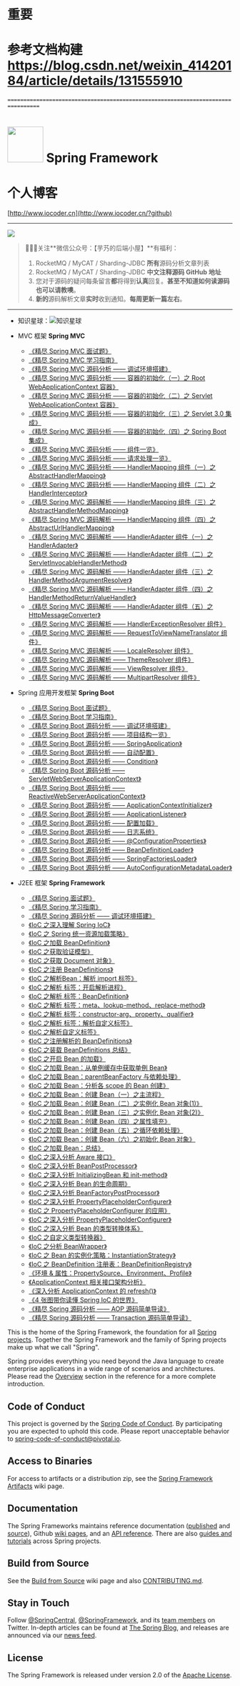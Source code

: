 # 重要
# 参考文档构建 https://blog.csdn.net/weixin_41420184/article/details/131555910






`================================================================================
`
# <img src="src/docs/asciidoc/images/spring-framework.png" width="80" height="80"> Spring Framework

# 个人博客

[http://www.iocoder.cn](http://www.iocoder.cn/?github)

-------

![](http://www.iocoder.cn/images/common/wechat_mp.jpeg)

> 🙂🙂🙂关注**微信公众号：【芋艿的后端小屋】**有福利：
> 1. RocketMQ / MyCAT / Sharding-JDBC **所有**源码分析文章列表
> 2. RocketMQ / MyCAT / Sharding-JDBC **中文注释源码 GitHub 地址**
> 3. 您对于源码的疑问每条留言**都**将得到**认真**回复。**甚至不知道如何读源码也可以请教噢**。
> 4. **新的**源码解析文章**实时**收到通知。**每周更新一篇左右**。

-------

* 知识星球：![知识星球](http://www.iocoder.cn/images/Architecture/2017_12_29/01.png)

* MVC 框架 **Spring MVC**

    * [《精尽 Spring MVC 面试题》](http://www.iocoder.cn/Spring-MVC/good-collection?github&1615)
    * [《精尽 Spring MVC 学习指南》](http://www.iocoder.cn/Spring-MVC/good-collection?github&1615)
    * [《精尽 Spring MVC 源码分析 —— 调试环境搭建》](http://www.iocoder.cn/Spring-MVC/good-collection?github&1615)
    * [《精尽 Spring MVC 源码分析 —— 容器的初始化（一）之 Root WebApplicationContext 容器》](http://www.iocoder.cn/Spring-MVC/good-collection?github&1615)
    * [《精尽 Spring MVC 源码分析 —— 容器的初始化（二）之 Servlet WebApplicationContext 容器》](http://www.iocoder.cn/Spring-MVC/good-collection?github&1615)
    * [《精尽 Spring MVC 源码分析 —— 容器的初始化（三）之 Servlet 3.0 集成》](http://www.iocoder.cn/Spring-MVC/good-collection?github&1615)
    * [《精尽 Spring MVC 源码分析 —— 容器的初始化（四）之 Spring Boot 集成》](http://www.iocoder.cn/Spring-MVC/good-collection?github&1615)
    * [《精尽 Spring MVC 源码分析 —— 组件一览》](http://www.iocoder.cn/Spring-MVC/good-collection?github&1615)
    * [《精尽 Spring MVC 源码分析 —— 请求处理一览》](http://www.iocoder.cn/Spring-MVC/good-collection?github&1615)
    * [《精尽 Spring MVC 源码分析 —— HandlerMapping 组件（一）之 AbstractHandlerMapping》](http://www.iocoder.cn/Spring-MVC/good-collection?github&1615)
    * [《精尽 Spring MVC 源码分析 —— HandlerMapping 组件（二）之 HandlerInterceptor》](http://www.iocoder.cn/Spring-MVC/good-collection?github&1615)
    * [《精尽 Spring MVC 源码解析 —— HandlerMapping 组件（三）之 AbstractHandlerMethodMapping》](http://www.iocoder.cn/Spring-MVC/good-collection?github&1615)
    * [《精尽 Spring MVC 源码解析 —— HandlerMapping 组件（四）之 AbstractUrlHandlerMapping》](http://www.iocoder.cn/Spring-MVC/good-collection?github&1615)
    * [《精尽 Spring MVC 源码解析 —— HandlerAdapter 组件（一）之 HandlerAdapter》](http://www.iocoder.cn/Spring-MVC/good-collection?github&1615)
    * [《精尽 Spring MVC 源码解析 —— HandlerAdapter 组件（二）之 ServletInvocableHandlerMethod》](http://www.iocoder.cn/Spring-MVC/good-collection?github&1615)
    * [《精尽 Spring MVC 源码解析 —— HandlerAdapter 组件（三）之 HandlerMethodArgumentResolver》](http://www.iocoder.cn/Spring-MVC/good-collection?github&1615)
    * [《精尽 Spring MVC 源码解析 —— HandlerAdapter 组件（四）之 HandlerMethodReturnValueHandler》](http://www.iocoder.cn/Spring-MVC/good-collection?github&1615)
    * [《精尽 Spring MVC 源码解析 —— HandlerAdapter 组件（五）之 HttpMessageConverter》](http://www.iocoder.cn/Spring-MVC/good-collection?github&1615)
    * [《精尽 Spring MVC 源码解析 —— HandlerExceptionResolver 组件》](http://www.iocoder.cn/Spring-MVC/good-collection?github&1615)
    * [《精尽 Spring MVC 源码解析 —— RequestToViewNameTranslator 组件》](http://www.iocoder.cn/Spring-MVC/good-collection?github&1615)
    * [《精尽 Spring MVC 源码解析 —— LocaleResolver 组件》](http://www.iocoder.cn/Spring-MVC/good-collection?github&1615)
    * [《精尽 Spring MVC 源码解析 —— ThemeResolver 组件》](http://www.iocoder.cn/Spring-MVC/good-collection?github&1615)
    * [《精尽 Spring MVC 源码解析 —— ViewResolver 组件》](http://www.iocoder.cn/Spring-MVC/good-collection?github&1615)
    * [《精尽 Spring MVC 源码解析 —— MultipartResolver 组件》](http://www.iocoder.cn/Spring-MVC/good-collection?github&1615)

* Spring 应用开发框架 **Spring Boot**

    * [《精尽 Spring Boot 面试题》](http://www.iocoder.cn/Spring-Boot/good-collection?github&1616)
    * [《精尽 Spring Boot 学习指南》](http://www.iocoder.cn/Spring-Boot/good-collection?github&1616)
    * [《精尽 Spring Boot 源码分析 —— 调试环境搭建》](http://www.iocoder.cn/Spring-Boot/good-collection?github&1616)
    * [《精尽 Spring Boot 源码分析 —— 项目结构一览》](http://www.iocoder.cn/Spring-Boot/good-collection?github&1616)
    * [《精尽 Spring Boot 源码分析 —— SpringApplication》](http://www.iocoder.cn/Spring-Boot/good-collection?github&1616)
    * [《精尽 Spring Boot 源码分析 —— 自动配置》](http://www.iocoder.cn/Spring-Boot/good-collection?github&1616)
    * [《精尽 Spring Boot 源码分析 —— Condition》](http://www.iocoder.cn/Spring-Boot/good-collection?github&1616)
    * [《精尽 Spring Boot 源码分析 —— ServletWebServerApplicationContext》](http://www.iocoder.cn/Spring-Boot/good-collection?github&1616)
    * [《精尽 Spring Boot 源码分析 —— ReactiveWebServerApplicationContext》](http://www.iocoder.cn/Spring-Boot/good-collection?github&1616)
    * [《精尽 Spring Boot 源码分析 —— ApplicationContextInitializer》](http://www.iocoder.cn/Spring-Boot/good-collection?github&1616)
    * [《精尽 Spring Boot 源码分析 —— ApplicationListener》](http://www.iocoder.cn/Spring-Boot/good-collection?github&1616)
    * [《精尽 Spring Boot 源码分析 —— 配置加载》](http://www.iocoder.cn/Spring-Boot/good-collection?github&1616)
    * [《精尽 Spring Boot 源码分析 —— 日志系统》](http://www.iocoder.cn/Spring-Boot/good-collection?github&1616)
    * [《精尽 Spring Boot 源码分析 —— @ConfigurationProperties》](http://www.iocoder.cn/Spring-Boot/good-collection?github&1616)
    * [《精尽 Spring Boot 源码分析 —— BeanDefinitionLoader》](http://www.iocoder.cn/Spring-Boot/good-collection?github&1616)
    * [《精尽 Spring Boot 源码分析 —— SpringFactoriesLoader》](http://www.iocoder.cn/Spring-Boot/good-collection?github&1616)
    * [《精尽 Spring Boot 源码分析 —— AutoConfigurationMetadataLoader》](http://www.iocoder.cn/Spring-Boot/good-collection?github&1616)

* J2EE 框架 **Spring Framework**

    * [《精尽 Spring 面试题》](http://www.iocoder.cn/Spring/good-collection?github&1614)
    * [《精尽 Spring 学习指南》](http://www.iocoder.cn/Spring/good-collection?github&1614)
    * [《精尽 Spring 源码分析 —— 调试环境搭建》](http://www.iocoder.cn/Spring/good-collection?github&1614)
    * [《IoC 之深入理解 Spring IoC》](http://www.iocoder.cn/Spring/good-collection?github&1614)
    * [《IoC 之 Spring 统一资源加载策略》](http://www.iocoder.cn/Spring/good-collection?github&1614)
    * [《IoC 之加载 BeanDefinition》](http://www.iocoder.cn/Spring/good-collection?github&1614)
    * [《IoC 之获取验证模型》](http://www.iocoder.cn/Spring/good-collection?github&1614)
    * [《IoC 之获取 Document 对象》](http://www.iocoder.cn/Spring/good-collection?github&1614)
    * [《IoC 之注册 BeanDefinitions》](http://www.iocoder.cn/Spring/good-collection?github&1614)
    * [《IoC 之解析Bean：解析 import 标签》](http://www.iocoder.cn/Spring/good-collection?github&1614)
    * [《IoC 之解析 <bean> 标签：开启解析进程》](http://www.iocoder.cn/Spring/good-collection?github&1614)
    * [《IoC 之解析 <bean> 标签：BeanDefinition》](http://www.iocoder.cn/Spring/good-collection?github&1614)
    * [《IoC 之解析 <bean> 标签：meta、lookup-method、replace-method》](http://www.iocoder.cn/Spring/good-collection?github&1614)
    * [《IoC 之解析 <bean> 标签：constructor-arg、property、qualifier》](http://www.iocoder.cn/Spring/good-collection?github&1614)
    * [《IoC 之解析 <bean> 标签：解析自定义标签》](http://www.iocoder.cn/Spring/good-collection?github&1614)
    * [《IoC 之解析自定义标签》](http://www.iocoder.cn/Spring/good-collection?github&1614)
    * [《IoC 之注册解析的 BeanDefinitions》](http://www.iocoder.cn/Spring/good-collection?github&1614)
    * [《IoC 之装载 BeanDefinitions 总结》](http://www.iocoder.cn/Spring/good-collection?github&1614)
    * [《IoC 之开启 Bean 的加载》](http://www.iocoder.cn/Spring/good-collection?github&1614)
    * [《IoC 之加载 Bean：从单例缓存中获取单例 Bean》](http://www.iocoder.cn/Spring/good-collection?github&1614)
    * [《IoC 之加载 Bean：parentBeanFactory 与依赖处理》](http://www.iocoder.cn/Spring/good-collection?github&1614)
    * [《IoC 之加载 Bean：分析各 scope 的 Bean 创建》](http://www.iocoder.cn/Spring/good-collection?github&1614)
    * [《IoC 之加载 Bean：创建 Bean（一）之主流程》](http://www.iocoder.cn/Spring/good-collection?github&1614)
    * [《IoC 之加载 Bean：创建 Bean（二）之实例化 Bean 对象(1)》](http://www.iocoder.cn/Spring/good-collection?github&1614)
    * [《IoC 之加载 Bean：创建 Bean（三）之实例化 Bean 对象(2)》](http://www.iocoder.cn/Spring/good-collection?github&1614)
    * [《IoC 之加载 Bean：创建 Bean（四）之属性填充》](http://www.iocoder.cn/Spring/good-collection?github&1614)
    * [《IoC 之加载 Bean：创建 Bean（五）之循环依赖处理》](http://www.iocoder.cn/Spring/good-collection?github&1614)
    * [《IoC 之加载 Bean：创建 Bean（六）之初始化 Bean 对象》](http://www.iocoder.cn/Spring/good-collection?github&1614)
    * [《IoC 之加载 Bean：总结》](http://www.iocoder.cn/Spring/good-collection?github&1614)
    * [《IoC 之深入分析 Aware 接口》](http://www.iocoder.cn/Spring/good-collection?github&1614)
    * [《IoC 之深入分析 ﻿BeanPostProcessor》](http://www.iocoder.cn/Spring/good-collection?github&1614)
    * [《IoC 之深入分析 InitializingBean 和 init-method》](http://www.iocoder.cn/Spring/good-collection?github&1614)
    * [《IoC 之深入分析 Bean 的生命周期》](http://www.iocoder.cn/Spring/good-collection?github&1614)
    * [《IoC 之深入分析 BeanFactoryPostProcessor》](http://www.iocoder.cn/Spring/good-collection?github&1614)
    * [《IoC 之深入分析 PropertyPlaceholderConfigurer》](http://www.iocoder.cn/Spring/good-collection?github&1614)
    * [《IoC 之 PropertyPlaceholderConfigurer 的应用》](http://www.iocoder.cn/Spring/good-collection?github&1614)
    * [《IoC 之深入分析 PropertyPlaceholderConfigurer》](http://www.iocoder.cn/Spring/good-collection?github&1614)
    * [《IoC 之深入分析 Bean 的类型转换体系》](http://www.iocoder.cn/Spring/good-collection?github&1614)
    * [《IoC 之自定义类型转换器》](http://www.iocoder.cn/Spring/good-collection?github&1614)
    * [《IoC 之分析 BeanWrapper》](http://www.iocoder.cn/Spring/good-collection?github&1614)
    * [《IoC 之 Bean 的实例化策略：InstantiationStrategy》](http://www.iocoder.cn/Spring/good-collection?github&1614)
    * [《IoC 之 BeanDefinition 注册表：BeanDefinitionRegistry》](http://www.iocoder.cn/Spring/good-collection?github&1614)
    * [《环境 & 属性：PropertySource、Environment、Profile》](http://www.iocoder.cn/Spring/good-collection?github&1614)
    * [《ApplicationContext 相关接口架构分析》](http://www.iocoder.cn/Spring/good-collection?github&1614)
    * [《深入分析 ApplicationContext 的 refresh()》](http://www.iocoder.cn/Spring/good-collection?github&1614)
    * [《4 张图带你读懂 Spring IoC 的世界》](http://www.iocoder.cn/Spring/good-collection?github&1614)
    * [《精尽 Spring 源码分析 —— AOP 源码简单导读》](http://www.iocoder.cn/Spring/good-collection?github&1614)
    * [《精尽 Spring 源码分析 —— Transaction 源码简单导读》](http://www.iocoder.cn/Spring/good-collection?github&1614)

This is the home of the Spring Framework, the foundation for all
[Spring projects](https://spring.io/projects). Together the Spring Framework and the family of Spring projects make up what we call "Spring". 

Spring provides everything you need beyond the Java language to create enterprise
applications in a wide range of scenarios and architectures. Please read the
[Overview](https://docs.spring.io/spring/docs/current/spring-framework-reference/overview.html#spring-introduction)
section in the reference for a more complete introduction.

## Code of Conduct

This project is governed by the [Spring Code of Conduct](CODE_OF_CONDUCT.adoc).
By participating you are expected to uphold this code.
Please report unacceptable behavior to spring-code-of-conduct@pivotal.io.

## Access to Binaries

For access to artifacts or a distribution zip, see the
[Spring Framework Artifacts](https://github.com/spring-projects/spring-framework/wiki/Spring-Framework-Artifacts)
wiki page.

## Documentation

The Spring Frameworks maintains reference documentation
([published](http://docs.spring.io/spring-framework/docs/current/spring-framework-reference/) and
[source](src/docs/asciidoc)),
Github [wiki pages](https://github.com/spring-projects/spring-framework/wiki), and an
[API reference](http://docs.spring.io/spring-framework/docs/current/javadoc-api/).
There are also [guides and tutorials](https://spring.io/guides) across Spring projects.

## Build from Source

See the [Build from Source](https://github.com/spring-projects/spring-framework/wiki/Build-from-Source)
wiki page and also [CONTRIBUTING.md](CONTRIBUTING.md).

## Stay in Touch

Follow [@SpringCentral](https://twitter.com/springcentral),
[@SpringFramework](https://twitter.com/springframework), and its
[team members](https://twitter.com/springframework/lists/team/members) on Twitter.
In-depth articles can be found at [The Spring Blog](http://spring.io/blog/),
and releases are announced via our [news feed](http://spring.io/blog/category/news).

## License

The Spring Framework is released under version 2.0 of the
[Apache License](http://www.apache.org/licenses/LICENSE-2.0).
